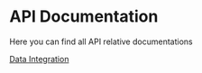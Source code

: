 # API Documentation

Here you can find all API relative documentations

[Data Integration](/api/dataIntegration/index)